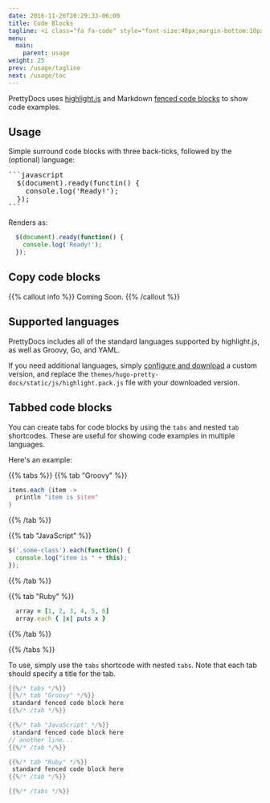 ```yaml
---
date: 2016-11-26T20:29:33-06:00
title: Code Blocks
tagline: <i class="fa fa-code" style="font-size:48px;margin-bottom:10px;"></i><br/>Show, don't tell. PrettyDocs features beautiful code formatting and syntax highlighting.<br/>Functionality is key too - it also allows for copying code blocks to the user's clipboard.
menu:
  main:
    parent: usage
weight: 25
prev: /usage/tagline
next: /usage/toc
---
```


PrettyDocs uses [highlight.js](https://highlightjs.org/) and Markdown [fenced code blocks](https://help.github.com/articles/creating-and-highlighting-code-blocks/) to show code examples.

## Usage

Simple surround code blocks with three back-ticks, followed by the (optional) language:

<pre>
```javascript
  $(document).ready(functin() {
    console.log('Ready!');
  });
```
</pre>

Renders as:

```javascript
  $(document).ready(function() {
    console.log('Ready!');
  });
```

## Copy code blocks

{{% callout info %}}
Coming Soon.
{{% /callout %}}

## Supported languages

PrettyDocs includes all of the standard languages supported by highlight.js, as well as Groovy, Go, and YAML.

If you need additional languages, simply [configure and download](https://highlightjs.org/download/) a custom version, and replace the `themes/hugo-pretty-docs/static/js/highlight.pack.js` file with your downloaded version.

## Tabbed code blocks

You can create tabs for code blocks by using the ``tabs`` and nested `tab` shortcodes.
These are useful for showing code examples in multiple languages.

Here's an example:

{{% tabs %}}
{{% tab "Groovy" %}}
```groovy
items.each {item ->
  println "item is $item"
}
```
{{% /tab %}}

{{% tab "JavaScript" %}}
```javascript
$('.some-class').each(function() {
  console.log("item is " + this);
});
```
{{% /tab %}}

{{% tab "Ruby" %}}
```ruby
  array = [1, 2, 3, 4, 5, 6]
  array.each { |x| puts x }
```  
{{% /tab %}}

{{% /tabs %}}

To use, simply use the `tabs` shortcode with nested `tabs`.
Note that each tab should specify a title for the tab.

```go
{{%/* tabs */%}}
{{%/* tab "Groovy" */%}}
 standard fenced code block here
{{%/* /tab */%}}

{{%/* tab "JavaScript" */%}}
 standard fenced code block here
// another line...
{{%/* /tab */%}}

{{%/* tab "Ruby" */%}}
 standard fenced code block here
{{%/* /tab */%}}

{{%/* /tabs */%}}
```
